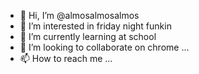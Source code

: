 - 👋 Hi, I’m @almosalmosalmos
- 👀 I’m interested in friday night funkin
- 🌱 I’m currently learning  at school
- 💞️ I’m looking to collaborate on chrome ...
- 📫 How to reach me ...

<!---
almosalmosalmos/almosalmosalmos is a ✨ special ✨ repository because its `README.md` (this file) appears on your GitHub profile.
You can click the Preview link to take a look at your changes.
--->
